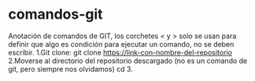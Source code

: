 # comandos-git
Anotación de comandos de GIT, los corchetes < y > solo se usan para definir que algo es condición para ejecutar un comando, no se deben escribir.
1.Git clone:
  git clone <https://link-con-nombre-del-repositorio>
2.Moverse al directorio del repositorio descargado (no es un comando de git, pero siempre nos olvidamos)
  cd <directorio del repositorio descargado>
3.
